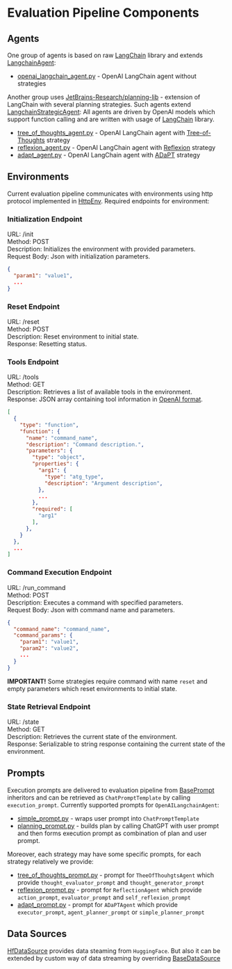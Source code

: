 # Evaluation Pipeline Components

## Agents

One group of agents is based on raw  [LangChain](https://www.langchain.com/) library and
extends [LangchainAgent](agents/langchain_agent.py):

* [openai_langchain_agent.py](agents/openai_langchain_agent.py) - OpenAI LangChain agent without strategies

Another group uses [JetBrains-Research/planning-lib](https://github.com/JetBrains-Research/planning-library) - extension
of LangChain with several planning strategies. Such agents
extend [LangchainStrategicAgent](agents/langchain_strategic_agent.py):
All agents are driven by OpenAI models which support function calling and are written with usage
of [LangChain](https://www.langchain.com/) library.

* [tree_of_thoughts_agent.py](agents/tree_of_thoughts_agent.py) - OpenAI LangChain agent
  with [Tree-of-Thoughts](https://arxiv.org/abs/2307.16789) strategy
* [reflexion_agent.py](agents/reflexion_agent.py) - OpenAI LangChain agent
  with [Reflexion](https://arxiv.org/abs/2303.11366) strategy
* [adapt_agent.py](agents/adapt_agent.py) - OpenAI LangChain agent with [ADaPT](https://arxiv.org/abs/2311.05772)
  strategy

## Environments

Current evaluation pipeline communicates with environments using http protocol implemented
in [HttpEnv](envs/http_env.py).
Required endpoints for environment:

### Initialization Endpoint

URL: /init\
Method: POST\
Description: Initializes the environment with provided parameters.\
Request Body: Json with initialization parameters.

```json
{
  "param1": "value1",
  ...
}
```

### Reset Endpoint

URL: /reset\
Method: POST\
Description: Reset environment to initial state.\
Response: Resetting status.

### Tools Endpoint

URL: /tools\
Method: GET\
Description: Retrieves a list of available tools in the environment.\
Response: JSON array containing tool information
in [OpenAI format](https://platform.openai.com/docs/guides/function-calling).

```json lines
[
  {
    "type": "function",
    "function": {
      "name": "command_name",
      "description": "Command description.",
      "parameters": {
        "type": "object",
        "properties": {
          "arg1": {
            "type": "atg_type",
            "description": "Argument description",
          },
          ...
        },
        "required": [
          "arg1"
        ],
      },
    }
  },
  ...
]
```

### Command Execution Endpoint

URL: /run_command\
Method: POST\
Description: Executes a command with specified parameters.\
Request Body: Json with command name and parameters.

```json
{
  "command_name": "command_name",
  "command_params": {
    "param1": "value1",
    "param2": "value2",
    ...
  }
}
```

**IMPORTANT!** Some strategies require command with name `reset` and empty parameters which reset environments to
initial state.

### State Retrieval Endpoint

URL: /state\
Method: GET\
Description: Retrieves the current state of the environment.\
Response: Serializable to string response containing the current state of the environment.

## Prompts

Execution prompts are delivered to evaluation pipeline from [BasePrompt](./prompts/base_prompt.py) inheritors and
can be retrieved as `ChatPromptTemplate` by calling `execution_prompt`.
Currently supported prompts for `OpenAILangchainAgent`:

* [simple_prompt.py](prompts/simple_prompt.py) - wraps user prompt into `ChatPromptTemplate`
* [planning_prompt.py](prompts/planning_prompt.py) - builds plan by calling ChatGPT with user prompt and then forms
  execution prompt as combination of plan and user prompt.

Moreover, each strategy may have some specific prompts, for each strategy relatively we provide:

* [tree_of_thoughts_prompt.py](prompts/tree_of_thoughts_prompt.py) - prompt for `TheeOfThouhgtsAgent` which
  provide `thought_evaluator_prompt` and `thought_generator_prompt`
* [reflexion_prompt.py](prompts/reflexion_prompt.py) - prompt for `ReflectionAgent` which
  provide `action_prompt`, `evaluator_prompt` and `self_reflexion_prompt`
* [adapt_prompt.py](prompts/adapt_prompt.py) - prompt for `ADaPTAgent` which
  provide `executor_prompt`, `agent_planner_prompt` or `simple_planner_prompt`

## Data Sources

[HfDataSource](data_sources/hf_data_source.py) provides data steaming from `HuggingFace`.
But also it can be extended by custom way of data streaming by
overriding [BaseDataSource](data_sources/base_data_source.py)

